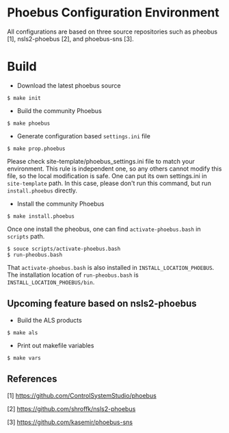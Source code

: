 Phoebus Configuration Environment
===

All configurations are based on three source repositories such as pheobus [1], nsls2-phoebus [2], and phoebus-sns [3].


# Build

* Download the latest phoebus source
```
$ make init
```

* Build the community Phoebus
```
$ make phoebus
```

* Generate configuration based `settings.ini` file

```
$ make prop.phoebus
```
Please check site-template/phoebus_settings.ini file to match your environment. This rule is independent one, so any others cannot modify this file, so the local modification is safe. One can put its own settings.ini in `site-template` path. In this case, please don't run this command, but run `install.phoebus` directly.

* Install the community Phoebus
```
$ make install.phoebus
```
Once one install the pheobus, one can find `activate-phoebus.bash` in `scripts` path. 
```
$ souce scripts/activate-phoebus.bash
$ run-pheobus.bash
```
That `activate-phoebus.bash` is also installed in `INSTALL_LOCATION_PHOEBUS`. The installation location of `run-pheobus.bash` is `INSTALL_LOCATION_PHOEBUS/bin`.



## Upcoming feature based on nsls2-phoebus


* Build the ALS products 
```
$ make als
```

* Print out makefile variables
```
$ make vars
```


## References
[1] https://github.com/ControlSystemStudio/phoebus

[2] https://github.com/shroffk/nsls2-phoebus

[3] https://github.com/kasemir/phoebus-sns
